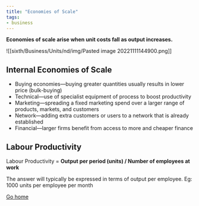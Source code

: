 ```yaml
---
title: "Economies of Scale"
tags:
- business
---
```


**Economies of scale arise when unit costs fall as output increases.**

![[sixth/Business/Units/nd/img/Pasted image 20221111144900.png]]

## Internal Economies of Scale

- Buying economies—buying greater quantities usually results in lower price (bulk-buying)
- Technical—use of specialist equipment of process to boost productivity
- Marketing—spreading a fixed marketing spend over a larger range of products, markets, and customers
- Network—adding extra customers or users to a network that is already established
- Financial—larger firms benefit from access to more and cheaper finance

## Labour Productivity

Labour Productivity = **Output per period (units) / Number of employees at work**

The answer will typically be expressed in terms of output per employee.
Eg: 1000 units per employee per month



[Go home](/)